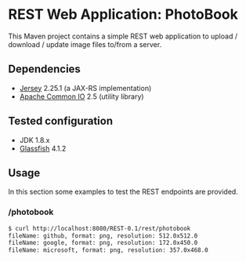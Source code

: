 # REST Web Application: PhotoBook
This Maven project contains a simple REST web application to upload / download /
update image files to/from a server.

## Dependencies
- [Jersey](https://jersey.github.io/) 2.25.1 (a JAX-RS implementation)
- [Apache Common IO](https://commons.apache.org/proper/commons-io/) 2.5 (utility library)

## Tested configuration
- JDK 1.8.x
- [Glassfish](https://javaee.github.io/glassfish/) 4.1.2

## Usage
In this section some examples to test the REST endpoints are provided.

### /photobook
```sh
$ curl http://localhost:8080/REST-0.1/rest/photobook
fileName: github, format: png, resolution: 512.0x512.0
fileName: google, format: png, resolution: 172.0x450.0
fileName: microsoft, format: png, resolution: 357.0x468.0
```